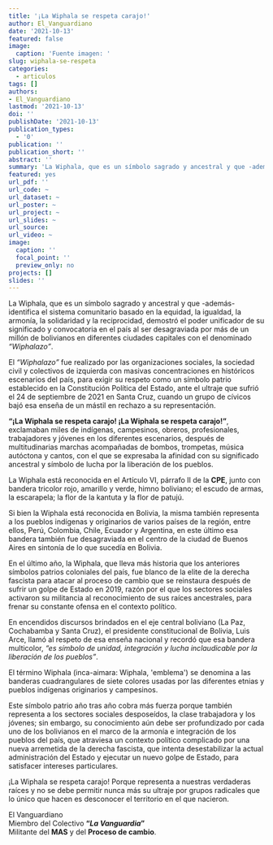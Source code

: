 ```yaml
---
title: '¡La Wiphala se respeta carajo!'
author: El_Vanguardiano
date: '2021-10-13'
featured: false
image:
  caption: 'Fuente imagen: '
slug: wiphala-se-respeta
categories:
  - articulos
tags: []
authors:
- El_Vanguardiano
lastmod: '2021-10-13'
doi: ''
publishDate: '2021-10-13'
publication_types:
  - '0'
publication: ''
publication_short: ''
abstract: ''
summary: 'La Wiphala, que es un símbolo sagrado y ancestral y que -además- identifica el sistema comunitario basado en la equidad, la igualdad, la armonía, la solidaridad y la reciprocidad'
featured: yes
url_pdf: ''
url_code: ~
url_dataset: ~
url_poster: ~
url_project: ~
url_slides: ~
url_source: 
url_video: ~
image:
  caption: ''
  focal_point: ''
  preview_only: no
projects: []
slides: ''
---
```


La Wiphala, que es un símbolo sagrado y ancestral y que -además- identifica el sistema comunitario basado en la equidad, la igualdad, la armonía, la solidaridad y la reciprocidad, demostró el poder unificador de su significado y convocatoria en el país al ser desagraviada por más de un millón de bolivianos en diferentes ciudades capitales con el denominado *“Wiphalazo”*.

El *“Wiphalazo”* fue realizado por las organizaciones sociales, la sociedad civil y colectivos de izquierda con masivas concentraciones en históricos escenarios del país, para exigir su respeto como un símbolo patrio establecido en la Constitución Política del Estado, ante el ultraje que sufrió el 24 de septiembre de 2021 en Santa Cruz, cuando un grupo de cívicos bajó esa enseña de un mástil en rechazo a su representación.

**“¡La Wiphala se respeta carajo! ¡La Wiphala se respeta carajo!”**, exclamaban miles de indígenas, campesinos, obreros, profesionales, trabajadores y jóvenes en los diferentes escenarios, después de multitudinarias marchas acompañadas de bombos, trompetas, música autóctona y cantos, con el que se expresaba la afinidad con su significado ancestral y símbolo de lucha por la liberación de los pueblos.

La Wiphala está reconocida en el Artículo VI, párrafo II de la **CPE**, junto con bandera tricolor rojo, amarillo y verde, himno boliviano; el escudo de armas, la escarapela; la flor de la kantuta y la flor de patujú.

Si bien la Wiphala está reconocida en Bolivia, la misma también representa a los pueblos indígenas y originarios de varios países de la región, entre ellos, Perú, Colombia, Chile, Ecuador y Argentina, en este último esa bandera también fue desagraviada en el centro de la ciudad de Buenos Aires en sintonía de lo que sucedía en Bolivia.

En el último año, la Wiphala, que lleva más historia que los anteriores símbolos patrios coloniales del país, fue blanco de la elite de la derecha fascista para atacar al proceso de cambio que se reinstaura después de sufrir un golpe de Estado en 2019, razón por el que los sectores sociales activaron su militancia al reconocimiento de sus raíces ancestrales, para frenar su constante ofensa en el contexto político.

En encendidos discursos brindados en el eje central boliviano (La Paz, Cochabamba y Santa Cruz), el presidente constitucional de Bolivia, Luis Arce, llamó al respeto de esa enseña nacional y recordó que esa bandera multicolor, *“es símbolo de unidad, integración y lucha inclaudicable por la liberación de los pueblos”*.

El término Wiphala (inca-aimara: Wiphala, 'emblema') se denomina a las banderas cuadrangulares de siete colores usadas por las diferentes etnias y pueblos indígenas originarios y campesinos.

Este símbolo patrio año tras año cobra más fuerza porque también representa a los sectores sociales desposeídos, la clase trabajadora y los jóvenes; sin embargo, su conocimiento aún debe ser profundizado por cada uno de los bolivianos en el marco de la armonía e integración de los pueblos del país, que atraviesa un contexto político complicado por una nueva arremetida de la derecha fascista, que intenta desestabilizar la actual administración del Estado y ejecutar un nuevo golpe de Estado, para satisfacer intereses particulares.

¡La Wiphala se respeta carajo! Porque representa a nuestras verdaderas raíces y no se debe permitir nunca más su ultraje por grupos radicales que lo único que hacen es desconocer el territorio en el que nacieron.

El Vanguardiano<br>
Miembro del Colectivo **“*La Vanguardia*”**<br>
Militante del **MAS** y del **Proceso de cambio**.<br>
